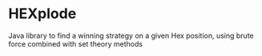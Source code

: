 # HEXplode
Java library to find a winning strategy on a given Hex position, using brute force combined with set theory methods

